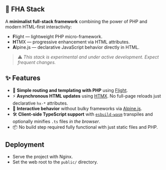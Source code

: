 ## 🚀 FHA Stack

A **minimalist full-stack framework** combining the power of PHP and modern HTML-first interactivity:

* **F**light — lightweight PHP micro-framework.
* **H**TMX — progressive enhancement via HTML attributes.
* **A**lpine.js — declarative JavaScript behavior directly in HTML.

> ⚠️ *This stack is experimental and under active development. Expect frequent changes.*


## ✨ Features

* 🔧 **Simple routing and templating with PHP** using [Flight](https://flightphp.com/).
* ⚡ **Asynchronous HTML updates** using [HTMX](https://htmx.org/). No full-page reloads just declarative `hx-*` attributes.
* 🧠 **Interactive behavior** without bulky frameworks via [Alpine.js](https://alpinejs.dev/).
* 🛠️ **Client-side TypeScript support** with [`esbuild-wasm`](https://esbuild.github.io/) transpiles and optionally minifies `.ts` files *in the browser*.
* 📦 No build step required fully functional with just static files and PHP.

## Deployment

* Serve the project with Nginx.
* Set the web root to the `public/` directory.
